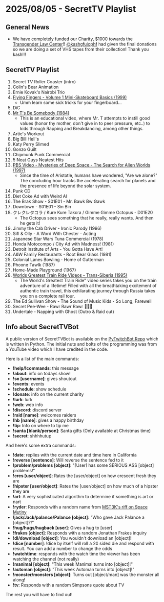 # 2025/08/05 - SecretTV Playlist

## General News

- We have completely funded our Charity, $1000 towards the [Transgender Law Center](https://transgenderlawcenter.org/)!!  [@kashgfuiophf](https://www.twitch.tv/kashgfuiophf) had given the final donations so we are doing a set of VHS tapes from their collection!  Thank you kash!!!

## SecretTV Playlist

1. Secret TV Roller Coaster (intro)
2. Colin's Bear Animation
3. Ernie Kovak's Nairobi Trio
4. [Flying Fingers - Volume 1 Mini-Skateboard Basics (1999)](https://www.ebay.com/itm/196868669418)
   - Umm learn some sick tricks for your fingerboard...
5. DiC
6. [Mr T's Be Somebody (1984)](https://en.wikipedia.org/wiki/Be_Somebody..._or_Be_Somebody%27s_Fool!)
   - This is an educational video, where Mr. T attempts to instill good values (honor thy mother, don't give in to peer pressure, etc..) to kids through Rapping and Breakdancing, among other things.
7. Artie's Workout
8. Big Bill Hell's
9. Katy Perry Slimed
10. Gonzo Guilt
11. Chipmunk Punk Commercial
12. 5 Neat Guys Neatest Hits
13. [PBS Video - Mysteries of Deep Space - The Search for Alien Worlds (1997)](https://www.pbs.org/deepspace/broadcast/)
    -  Since the time of Aristotle, humans have wondered, "Are we alone?" The concluding hour tracks the accelerating search for planets and the presence of life beyond the solar system. 
14. Punk CD
15. Diet Coke Ad with Weird Al
16. The Brak Show - S01E01 - Mr. Bawk Bw Gawk
17. Downtown - S01E01 - Sin Bin    
18. クレクレタコラ / Kure Kure Takora / Gimme Gimme Octopus - D01E20
    - The Octopus sees something that he really, really wants.  And then he gets it!
19. Jimmy the Cab Driver - Ironic Parody (1996)
20. Sifl & Olly - A Word With Chester - Acting
21. Japanese Star Wars Tuna Commercial (1978)
22. Honda Motocompo / City Ad with Madness! (1981)
23. Detroit Institute of Arts - You Gotta Have Art!
24. A&W Family Restaurants - Root Bear Glass (1981)
25. Colonial Lanes Bowling - Home of Gutterman
26. Phoone Tawlk (1987)
27. Home-Made Playground (1967)
28. [Worlds Greatest Train Ride Videos - Trans-Siberia (1995)](https://www.themoviedb.org/movie/1160728-world-s-greatest-train-ride-videos-trans-siberia)
    - The World's Greatest Train Ride" video series takes you on the train adventure of a lifetime! Filled with all the breathtaking excitement of authentic train travel, this exhilarating journey through Russia takes you on a complete rail tour.
29. The Ed Sullivan Show - The Sound of Music Kids - So Long, Farewell
30. Secret Pee-Wee - Rawr Rawr Rawr 🐊🐊🐊
31. Undertale - Napping with Ghost (Outro & Raid out)



## Info about SecretTVBot

A public version of SecretTVBot is available on the [PyTwitchBot Repo](https://github.com/awbored/PyTwitchBot) which is written in Python.  The initial nuts and bolts of the programming was from a YouTube video which I have credited in the code.

Here is a list of the main commands:
- **!help/!commands**: this message
- **!about**: info on todays show!
- **!so [username]**: gives shoutout
- **!events**: events
- **!schedule**: show schedule
- **!donate**: info on the current charity
- **!lurk**: lurk
- **!web**: web info
- **!discord**: discord server
- **!raid [name]**: welcomes raiders
- **!hb [name]**: gives a happy birthday
- **!tip**: Info on where to tip me
- **!santa [blank/person]**: Santa gifts (Only available at Christmas time)
- **!secret**: shhhhutup

And here's some extra commands:
- **!date**: replies with the current date and time here in California
- **!reverse [sentence]**: Will reverse the sentence fed to it
- **!problem/problems [object]**: "[User] has some SERIOUS ASS [object] problems!"
- **!cres [user/object]**: Rates the [user/object] on how crescent fresh they are
- **!hipster [user/object]**: Rates the [user/object] on how much of a hipster they are
- **!art**: A very sophisticated algorithm to determine if something is art or nart
- **!ryder**: Responds with a random name from [MST3K's riff on Space Mutiny](https://www.rowsdowr.com/2011/04/04/space-mutiny-the-many-names-of-david-ryder-mst3k-video/)
- **!jack/Jack/palance/Palance [object]**: "Who gave Jack Palance a [object]?!"
- **!hug/hugs/hugback [user]**: Gives a hug to [user]
- **!frakes [object]**: Responds with a random Jonathan Frakes inquiry
- **!dl/download [object]**: You wouldn't download an [object]!
- **!dice [number]**: !dice by itself will roll a 20 sided die and respond with result.  You can add a number to change the odds
- **!watchtime**: responds with the watch time the viewer has been watching the channel (not really)
- **!manimal [object]**: "This week Manimal turns into [object]!"
- **!automan [object]**: "This week Automan turns into [object]!"
- **!monster/monsters [object]**: Turns out [object/man] was the monster all along!
- **!tv**: Responds with a random Simpsons quote about TV

The rest you will have to find out!
